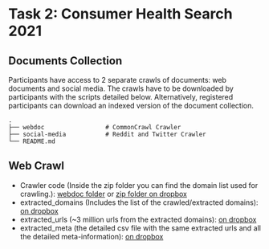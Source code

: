 # Task 2: Consumer Health Search 2021

## Documents Collection
Participants have access to 2 separate crawls of documents: web documents and social media. The crawls have to be downloaded by participants with the scripts detailed below. Alternatively, registered participants can download an indexed version of the document collection.

    .
    ├── webdoc                 # CommonCrawl Crawler
    ├── social-media           # Reddit and Twitter Crawler
    └── README.md

## Web Crawl

- Crawler code (Inside the zip folder you can find the domain list used for crawling.): [webdoc folder](./Webdoc/) or [zip folder on dropbox](https://www.dropbox.com/s/n2ws9qbc6mdspwn/crawler_code.zip?dl=0) 
- extracted_domains (Includes the list of the crawled/extracted domains): [on dropbox](https://www.dropbox.com/s/wg40cl02u61sfs5/extracted_domains.csv?dl=0)
- extracted_urls (~3 million urls from the extracted domains): [on dropbox](https://www.dropbox.com/s/phvim7v2228bdt1/extracted_urls.csv?dl=0) 
- extracted_meta (the detailed csv file with the same extracted urls and all the detailed meta-information): [on dropbox](https://www.dropbox.com/s/1fsfwmmiea23n5z/extracted_meta.csv?dl=0)

